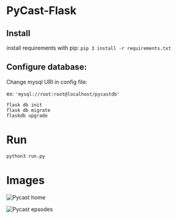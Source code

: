 # PyCast-Flask

## Install

install requirements with pip:
```pip 3 install -r requirements.txt```

##  Configure database:

Change mysql URI in config file:

ex: ``` 'mysql://root:root@localhost/pycastdb' ```

```
flask db init
flask db migrate
flaskdb upgrade
```

# Run

``` python3 run.py ```

# Images

![Pycast home](images/pycast1.png)

![Pycast epsodes](images/pycast2.png)